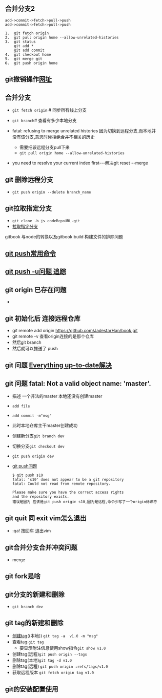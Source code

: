 ## 合并分支2

```
add->commit->fetch->pull->push
add->commit->fetch->pull->push

1.	git fetch origin 
2. 	git pull origin home --allow-unrelated-histories
3.	git status 
	git add *
	git add commit
4. 	git checkout home
5. 	git merge git
6.	git push origin home
```



## git撤销操作[网址](https://www.cnblogs.com/liangzhixiaolaohu/p/14977650.html)







## 合并分支

- `git fetch origin` # 同步所有线上分支
- `git branch`# 查看有多少本地分支
- fatal: refusing to merge unrelated histories  因为切换到远程分支,而本地并没有该分支,意思时候拒绝合并不相关的历史
  - 需要把该远程分支pull下来
  - `git pull origin home --allow-unrelated-histories`

- you need to resolve your current index first---解决git reset --merge


## git 删除远程分支

- `git push origin --delete branch_name`

## git拉取指定分支

- `git clone -b js codeRepoURL.git`
- [拉取指定分支](https://www.jianshu.com/p/856ce249ed78)

gitbook 与node的转换以及gitbook build 构建文件的排除问题

## [git push常用命令](https://www.cnblogs.com/qianqiannian/p/6008140.html)

## [git push -u问题 追踪](https://www.cnblogs.com/dyh-air/p/9257237.html)

## git origin 已存在问题

- 

##  git 初始化后 连接远程仓库

- git remote add origin https://github.com/JadestarHan/book.git
- git remote -v  查看origin连接的是那个仓库
- 然后git branch 
- 然后就可以推送了 push 

## git 问题 [Everything up-to-date解决](https://blog.csdn.net/myhuashengmi/article/details/52197566)

## git 问题 fatal: Not a valid object name: 'master'.

- 描述  一个非法的master 本地还没有创建master

- `add file`

- `add commit -m"msg"`

- 此时本地仓库主干master创建成功

- 创建新分支`git branch dev`

- 切换分支`git checkout dev`

- `git push origin dev`

- [git push问题](https://www.cnblogs.com/qianqiannian/p/6008140.html)

  ``````
  $ git push s10
  fatal: 's10' does not appear to be a git repository
  fatal: Could not read from remote repository.
  
  Please make sure you have the correct access rights
  and the repository exists.
  错误是因为 应该是git push origin s10,因为是远程,命令少写了一个origin标识符
  ``````





## git quit<enter> 同 exit vim怎么退出

- :qa!  按回车  退出vim



## git合并分支合并冲突问题

- merge



## git fork是啥



## git分支的新建和删除

- `git branch dev`



## git tag的新建和删除

- [创建tag](https://www.cnblogs.com/senlinyang/p/8527764.html)((本地)) ```git tag -a  v1.0 -m "msg"```
- 查看tag ```git tag```
  - 要显示附注信息使用show指令`git show v1.0`
- 创建tag(远程)`git push origin --tags`
- 删除tag(本地)`git tag -d v1.0`
- 删除tag(远程) `git push origin :refs/tags/v1.0`
- 获取远程版本 `git fetch origin tag v1.0`



## git的安装配置使用
